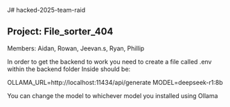 J# hacked-2025-team-raid


## Project: File_sorter_404 
Members:
Aidan, Rowan, Jeevan.s, Ryan, Phillip

In order to get the backend to work you need to create a file called .env within the backend folder
Inside should be:

OLLAMA_URL=http://localhost:11434/api/generate
MODEL=deepseek-r1:8b

You can change the model to whichever model you installed using Ollama
